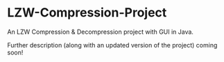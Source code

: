 # LZW-Compression-Project
An LZW Compression &amp; Decompression project with GUI in Java.

Further description (along with an updated version of the project) coming soon!
